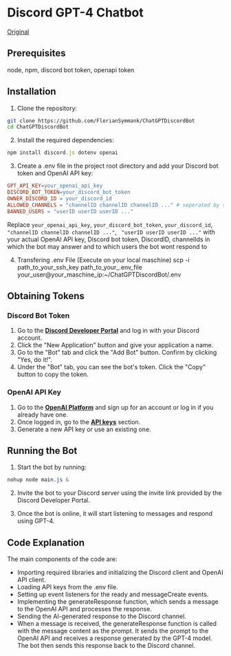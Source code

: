 # Discord GPT-4 Chatbot
[Original](https://github.com/aaronmansfield5/Discord-GPT-4-Chatbot)

## Prerequisites
node, npm, discord bot token, openapi token

## Installation
1. Clone the repository:
```bash
git clone https://github.com/FlorianSymmank/ChatGPTDiscordBot
cd ChatGPTDiscordBot
```

2. Install the required dependencies:
```javascript
npm install discord.js dotenv openai
```

3. Create a .env file in the project root directory and add your Discord bot token and OpenAI API key:
```makefile
GPT_API_KEY=your_openai_api_key
DISCORD_BOT_TOKEN=your_discord_bot_token
OWNER_DISCORD_ID = your_discord_id
ALLOWED_CHANNELS = "channelID channelID channelID ..." # seperated by spaces
BANNED_USERS = "userID userID userID ..."

```
Replace `your_openai_api_key`, `your_discord_bot_token`, `your_discord_id`, `"channelID channelID channelID ..."`, ` "userID userID userID ..."` with your actual OpenAI API key, Discord bot token, DiscordID, channelIds in which the bot may answer and to which users the bot wont respond to

4. Transfering .env File (Execute on your local maschine)
scp -i path_to_your_ssh_key path_to_your_.env_file your_user@your_maschine_ip:~/ChatGPTDiscordBot/.env

## Obtaining Tokens

### Discord Bot Token
1. Go to the [**Discord Developer Portal**](https://discord.com/developers/applications) and log in with your Discord account.
2. Click the "New Application" button and give your application a name.
3. Go to the "Bot" tab and click the "Add Bot" button. Confirm by clicking "Yes, do it!".
4. Under the "Bot" tab, you can see the bot's token. Click the "Copy" button to copy the token.

### OpenAI API Key
1. Go to the [**OpenAI Platform**](https://platform.openai.com/signup) and sign up for an account or log in if you already have one.
2. Once logged in, go to the [**API keys**](https://platform.openai.com/account/api-keys) section.
3. Generate a new API key or use an existing one.

## Running the Bot
1. Start the bot by running:
```css
nohup node main.js &
```
2. Invite the bot to your Discord server using the invite link provided by the Discord Developer Portal.

3. Once the bot is online, it will start listening to messages and respond using GPT-4.

## Code Explanation
The main components of the code are:

- Importing required libraries and initializing the Discord client and OpenAI API client.
- Loading API keys from the .env file.
- Setting up event listeners for the ready and messageCreate events.
- Implementing the generateResponse function, which sends a message to the OpenAI API and processes the response.
- Sending the AI-generated response to the Discord channel.
- When a message is received, the generateResponse function is called with the message content as the prompt. It sends the prompt to the OpenAI API and receives a response generated by the GPT-4 model. The bot then sends this response back to the Discord channel.
